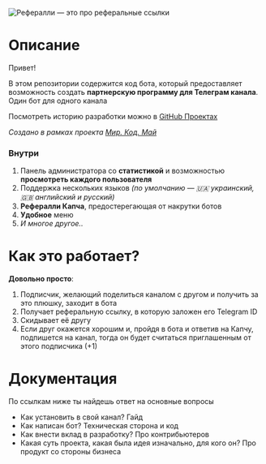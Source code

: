 ![Рефералли — это про реферальные ссылки](./assets/github-cover.png "Дизайн от Марка")

# Описание
Привет! 

В этом репозитории содержится код бота, который предоставляет возможность создать **партнерскую программу для Телеграм канала**. Один бот для одного канала

Посмотреть историю разработки можно в [GitHub Проектах](https://github.com/users/uw935/projects/3/)

_Создано в рамках проекта [Мир. Код. Май](https://t.me/markenter/47)_
### Внутри
1. Панель администратора со **статистикой** и возможностью **просмотреть каждого пользователя**
2. Поддержка нескольких языков _(по умолчанию — 🇺🇦 украинский, 🇬🇧 английский и русский)_
3. **Рефералли Капча**, предостерегающая от накрутки ботов
4. **Удобное** меню
5. _И многое другое.._

# Как это работает?
**Довольно просто**:
1. Подписчик, желающий поделиться каналом с другом и получить за это плюшку, заходит в бота
2. Получает реферальную ссылку, в которую заложен его Telegram ID
3. Скидывает её другу
4. Если друг окажется хорошим и, пройдя в бота и ответив на Капчу, подпишется на канал, тогда он будет считаться приглашенным от этого подписчика (+1)

# Документация
По ссылкам ниже ты найдешь ответ на основные вопросы
- Как установить в свой канал? Гайд
- Как написан бот? Техническая сторона и код
- Как внести вклад в разработку? Про контрибьютеров
- Какая суть проекта, какая была идея изначально, для кого он? Про продукт со стороны бизнеса